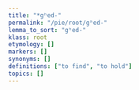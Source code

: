 ```yaml
---
title: "*gʰed-"
permalink: "/pie/root/gʰed-"
lemma_to_sort: "gʰed-"
klass: root
etymology: []
markers: []
synonyms: []
definitions: ["to find", "to hold"]
topics: []
---
```

